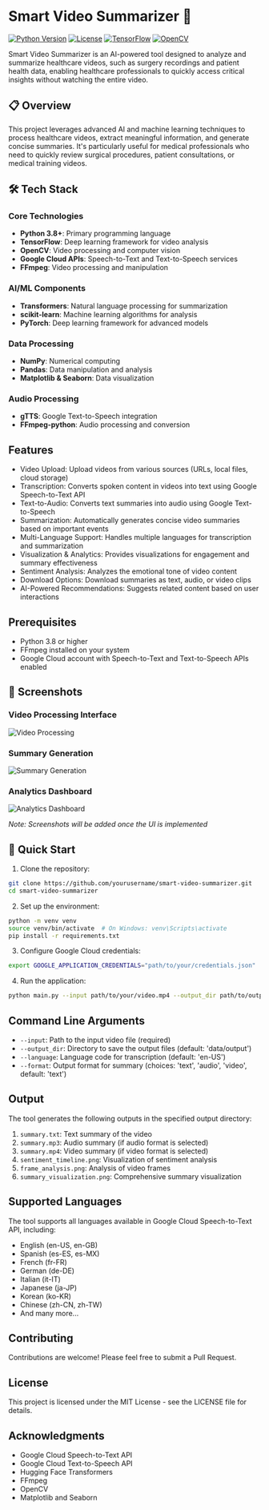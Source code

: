 # Smart Video Summarizer 🎥

[![Python Version](https://img.shields.io/badge/python-3.8%2B-blue)](https://www.python.org/downloads/)
[![License](https://img.shields.io/badge/license-MIT-green)](LICENSE)
[![TensorFlow](https://img.shields.io/badge/TensorFlow-2.12.0-orange)](https://www.tensorflow.org/)
[![OpenCV](https://img.shields.io/badge/OpenCV-4.7.0-blue)](https://opencv.org/)

Smart Video Summarizer is an AI-powered tool designed to analyze and summarize healthcare videos, such as surgery recordings and patient health data, enabling healthcare professionals to quickly access critical insights without watching the entire video.

## 📋 Overview

This project leverages advanced AI and machine learning techniques to process healthcare videos, extract meaningful information, and generate concise summaries. It's particularly useful for medical professionals who need to quickly review surgical procedures, patient consultations, or medical training videos.

## 🛠️ Tech Stack

### Core Technologies
- **Python 3.8+**: Primary programming language
- **TensorFlow**: Deep learning framework for video analysis
- **OpenCV**: Video processing and computer vision
- **Google Cloud APIs**: Speech-to-Text and Text-to-Speech services
- **FFmpeg**: Video processing and manipulation

### AI/ML Components
- **Transformers**: Natural language processing for summarization
- **scikit-learn**: Machine learning algorithms for analysis
- **PyTorch**: Deep learning framework for advanced models

### Data Processing
- **NumPy**: Numerical computing
- **Pandas**: Data manipulation and analysis
- **Matplotlib & Seaborn**: Data visualization

### Audio Processing
- **gTTS**: Google Text-to-Speech integration
- **FFmpeg-python**: Audio processing and conversion

## Features

- Video Upload: Upload videos from various sources (URLs, local files, cloud storage)
- Transcription: Converts spoken content in videos into text using Google Speech-to-Text API
- Text-to-Audio: Converts text summaries into audio using Google Text-to-Speech
- Summarization: Automatically generates concise video summaries based on important events
- Multi-Language Support: Handles multiple languages for transcription and summarization
- Visualization & Analytics: Provides visualizations for engagement and summary effectiveness
- Sentiment Analysis: Analyzes the emotional tone of video content
- Download Options: Download summaries as text, audio, or video clips
- AI-Powered Recommendations: Suggests related content based on user interactions

## Prerequisites

- Python 3.8 or higher
- FFmpeg installed on your system
- Google Cloud account with Speech-to-Text and Text-to-Speech APIs enabled

## 📸 Screenshots

### Video Processing Interface
![Video Processing](screenshots/video_processing.png)

### Summary Generation
![Summary Generation](screenshots/summary_generation.png)

### Analytics Dashboard
![Analytics Dashboard](screenshots/analytics_dashboard.png)

*Note: Screenshots will be added once the UI is implemented*

## 🚀 Quick Start

1. Clone the repository:
```bash
git clone https://github.com/yourusername/smart-video-summarizer.git
cd smart-video-summarizer
```

2. Set up the environment:
```bash
python -m venv venv
source venv/bin/activate  # On Windows: venv\Scripts\activate
pip install -r requirements.txt
```

3. Configure Google Cloud credentials:
```bash
export GOOGLE_APPLICATION_CREDENTIALS="path/to/your/credentials.json"
```

4. Run the application:
```bash
python main.py --input path/to/your/video.mp4 --output_dir path/to/output
```

## Command Line Arguments

- `--input`: Path to the input video file (required)
- `--output_dir`: Directory to save the output files (default: 'data/output')
- `--language`: Language code for transcription (default: 'en-US')
- `--format`: Output format for summary (choices: 'text', 'audio', 'video', default: 'text')

## Output

The tool generates the following outputs in the specified output directory:

1. `summary.txt`: Text summary of the video
2. `summary.mp3`: Audio summary (if audio format is selected)
3. `summary.mp4`: Video summary (if video format is selected)
4. `sentiment_timeline.png`: Visualization of sentiment analysis
5. `frame_analysis.png`: Analysis of video frames
6. `summary_visualization.png`: Comprehensive summary visualization

## Supported Languages

The tool supports all languages available in Google Cloud Speech-to-Text API, including:

- English (en-US, en-GB)
- Spanish (es-ES, es-MX)
- French (fr-FR)
- German (de-DE)
- Italian (it-IT)
- Japanese (ja-JP)
- Korean (ko-KR)
- Chinese (zh-CN, zh-TW)
- And many more...

## Contributing

Contributions are welcome! Please feel free to submit a Pull Request.

## License

This project is licensed under the MIT License - see the LICENSE file for details.

## Acknowledgments

- Google Cloud Speech-to-Text API
- Google Cloud Text-to-Speech API
- Hugging Face Transformers
- FFmpeg
- OpenCV
- Matplotlib and Seaborn

